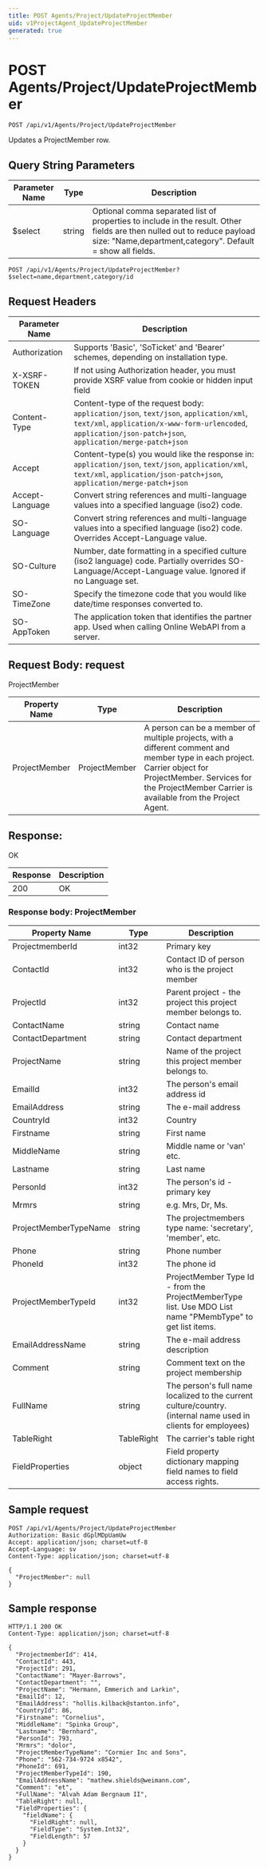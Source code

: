 ```yaml
---
title: POST Agents/Project/UpdateProjectMember
uid: v1ProjectAgent_UpdateProjectMember
generated: true
---
```


# POST Agents/Project/UpdateProjectMember

```http
POST /api/v1/Agents/Project/UpdateProjectMember
```

Updates a ProjectMember row.







## Query String Parameters

| Parameter Name | Type |  Description |
|----------------|------|--------------|
| $select | string |  Optional comma separated list of properties to include in the result. Other fields are then nulled out to reduce payload size: "Name,department,category". Default = show all fields. |

```http
POST /api/v1/Agents/Project/UpdateProjectMember?$select=name,department,category/id
```


## Request Headers

| Parameter Name | Description |
|----------------|-------------|
| Authorization  | Supports 'Basic', 'SoTicket' and 'Bearer' schemes, depending on installation type. |
| X-XSRF-TOKEN   | If not using Authorization header, you must provide XSRF value from cookie or hidden input field |
| Content-Type | Content-type of the request body: `application/json`, `text/json`, `application/xml`, `text/xml`, `application/x-www-form-urlencoded`, `application/json-patch+json`, `application/merge-patch+json` |
| Accept         | Content-type(s) you would like the response in: `application/json`, `text/json`, `application/xml`, `text/xml`, `application/json-patch+json`, `application/merge-patch+json` |
| Accept-Language | Convert string references and multi-language values into a specified language (iso2) code. |
| SO-Language | Convert string references and multi-language values into a specified language (iso2) code. Overrides Accept-Language value. |
| SO-Culture | Number, date formatting in a specified culture (iso2 language) code. Partially overrides SO-Language/Accept-Language value. Ignored if no Language set. |
| SO-TimeZone | Specify the timezone code that you would like date/time responses converted to. |
| SO-AppToken | The application token that identifies the partner app. Used when calling Online WebAPI from a server. |

## Request Body: request 

ProjectMember 

| Property Name | Type |  Description |
|----------------|------|--------------|
| ProjectMember | ProjectMember | A person can be a member of multiple projects, with a different comment and member type in each project. <para /> Carrier object for ProjectMember. Services for the ProjectMember Carrier is available from the <see cref="T:SuperOffice.CRM.Services.IProjectAgent">Project Agent</see>. |

## Response:

OK

| Response | Description |
|----------------|-------------|
| 200 | OK |

### Response body: ProjectMember

| Property Name | Type |  Description |
|----------------|------|--------------|
| ProjectmemberId | int32 | Primary key |
| ContactId | int32 | Contact ID of person who is the project member |
| ProjectId | int32 | Parent project - the project this project member belongs to. |
| ContactName | string | Contact name |
| ContactDepartment | string | Contact department |
| ProjectName | string | Name of the project this project member belongs to. |
| EmailId | int32 | The person's email address id |
| EmailAddress | string | The e-mail address |
| CountryId | int32 | Country |
| Firstname | string | First name |
| MiddleName | string | Middle name or 'van' etc. |
| Lastname | string | Last name |
| PersonId | int32 | The person's id - primary key |
| Mrmrs | string | e.g. Mrs, Dr, Ms. |
| ProjectMemberTypeName | string | The projectmembers type name: 'secretary', 'member', etc. |
| Phone | string | Phone number |
| PhoneId | int32 | The phone id |
| ProjectMemberTypeId | int32 | ProjectMember Type Id - from the ProjectMemberType list.  <para>Use MDO List name "PMembType" to get list items.</para> |
| EmailAddressName | string | The e-mail address description |
| Comment | string | Comment text on the project membership |
| FullName | string | The person's full name localized to the current culture/country.  (internal name used in clients for employees) |
| TableRight | TableRight | The carrier's table right |
| FieldProperties | object | Field property dictionary mapping field names to field access rights. |

## Sample request

```http!
POST /api/v1/Agents/Project/UpdateProjectMember
Authorization: Basic dGplMDpUamUw
Accept: application/json; charset=utf-8
Accept-Language: sv
Content-Type: application/json; charset=utf-8

{
  "ProjectMember": null
}
```

## Sample response

```http_
HTTP/1.1 200 OK
Content-Type: application/json; charset=utf-8

{
  "ProjectmemberId": 414,
  "ContactId": 443,
  "ProjectId": 291,
  "ContactName": "Mayer-Barrows",
  "ContactDepartment": "",
  "ProjectName": "Hermann, Emmerich and Larkin",
  "EmailId": 12,
  "EmailAddress": "hollis.kilback@stanton.info",
  "CountryId": 86,
  "Firstname": "Cornelius",
  "MiddleName": "Spinka Group",
  "Lastname": "Bernhard",
  "PersonId": 793,
  "Mrmrs": "dolor",
  "ProjectMemberTypeName": "Cormier Inc and Sons",
  "Phone": "562-734-9724 x8542",
  "PhoneId": 691,
  "ProjectMemberTypeId": 190,
  "EmailAddressName": "mathew.shields@weimann.com",
  "Comment": "et",
  "FullName": "Alvah Adam Bergnaum II",
  "TableRight": null,
  "FieldProperties": {
    "fieldName": {
      "FieldRight": null,
      "FieldType": "System.Int32",
      "FieldLength": 57
    }
  }
}
```